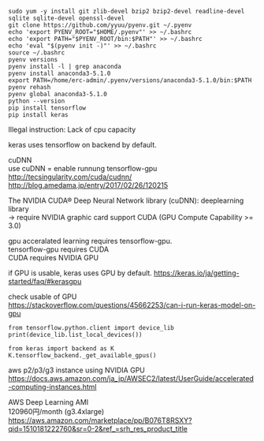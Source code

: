 ```
sudo yum -y install git zlib-devel bzip2 bzip2-devel readline-devel sqlite sqlite-devel openssl-devel
git clone https://github.com/yyuu/pyenv.git ~/.pyenv
echo 'export PYENV_ROOT="$HOME/.pyenv"' >> ~/.bashrc
echo 'export PATH="$PYENV_ROOT/bin:$PATH"' >> ~/.bashrc
echo 'eval "$(pyenv init -)"' >> ~/.bashrc
source ~/.bashrc
pyenv versions
pyenv install -l | grep anaconda
pyenv install anaconda3-5.1.0
export PATH=/home/erc-admin/.pyenv/versions/anaconda3-5.1.0/bin:$PATH
pyenv rehash
pyenv global anaconda3-5.1.0
python --version
pip install tensorflow
pip install keras
```
Illegal instruction: Lack of cpu capacity

keras uses tensorflow on backend by default.

cuDNN  
use cuDNN = enable runnung tensorflow-gpu
http://tecsingularity.com/cuda/cudnn/  
http://blog.amedama.jp/entry/2017/02/26/120215

The NVIDIA CUDA® Deep Neural Network library (cuDNN): deeplearning library  
-> require NVIDIA graphic card support CUDA (GPU Compute Capability >= 3.0)

gpu acceralated learning requires tensorflow-gpu.  
tensorflow-gpu requires CUDA  
CUDA requires NVIDIA GPU

if GPU is usable, keras uses GPU by default.
https://keras.io/ja/getting-started/faq/#kerasgpu

check usable of GPU  
https://stackoverflow.com/questions/45662253/can-i-run-keras-model-on-gpu  
```
from tensorflow.python.client import device_lib
print(device_lib.list_local_devices())

from keras import backend as K
K.tensorflow_backend._get_available_gpus()
```

aws p2/p3/g3 instance using NVIDIA GPU  
https://docs.aws.amazon.com/ja_jp/AWSEC2/latest/UserGuide/accelerated-computing-instances.html


AWS Deep Learning AMI  
120960円/month  (g3.4xlarge)
https://aws.amazon.com/marketplace/pp/B076T8RSXY?qid=1510181222760&sr=0-2&ref_=srh_res_product_title
